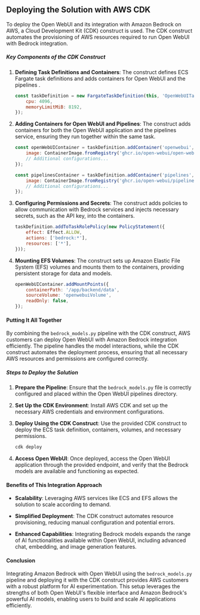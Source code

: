 
## Deploying the Solution with AWS CDK

To deploy the Open WebUI and its integration with Amazon Bedrock on AWS, a Cloud Development Kit (CDK) construct is used. The CDK construct automates the provisioning of AWS resources required to run Open WebUI with Bedrock integration.

##### Key Components of the CDK Construct

1. **Defining Task Definitions and Containers**: The construct defines ECS Fargate task definitions and adds containers for Open WebUI and the pipelines .

    ```javascript
    const taskDefinition = new FargateTaskDefinition(this, 'OpenWebUITaskDef', {
        cpu: 4096,
        memoryLimitMiB: 8192,
    });
    ```

2. **Adding Containers for Open WebUI and Pipelines**: The construct adds containers for both the Open WebUI application and the pipelines service, ensuring they run together within the same task.

    ```javascript
    const openWebUIContainer = taskDefinition.addContainer('openwebui', {
        image: ContainerImage.fromRegistry('ghcr.io/open-webui/open-webui:main'),
        // Additional configurations...
    });
    
    const pipelinesContainer = taskDefinition.addContainer('pipelines', {
        image: ContainerImage.fromRegistry('ghcr.io/open-webui/pipelines:main'),
        // Additional configurations...
    });
    ```

3. **Configuring Permissions and Secrets**: The construct adds policies to allow communication with Bedrock services and injects necessary secrets, such as the API key, into the containers.

    ```javascript
    taskDefinition.addToTaskRolePolicy(new PolicyStatement({
        effect: Effect.ALLOW,
        actions: ['bedrock:*'],
        resources: ['*'],
    }));
    ```

4. **Mounting EFS Volumes**: The construct sets up Amazon Elastic File System (EFS) volumes and mounts them to the containers, providing persistent storage for data and models.

    ```javascript
    openWebUIContainer.addMountPoints({
        containerPath: '/app/backend/data',
        sourceVolume: 'openwebuiVolume',
        readOnly: false,
    });
    ```

#### Putting It All Together

By combining the `bedrock_models.py` pipeline with the CDK construct, AWS customers can deploy Open WebUI with Amazon Bedrock integration efficiently. The pipeline handles the model interactions, while the CDK construct automates the deployment process, ensuring that all necessary AWS resources and permissions are configured correctly.

##### Steps to Deploy the Solution

1. **Prepare the Pipeline**: Ensure that the `bedrock_models.py` file is correctly configured and placed within the Open WebUI pipelines directory.

2. **Set Up the CDK Environment**: Install AWS CDK and set up the necessary AWS credentials and environment configurations.

3. **Deploy Using the CDK Construct**: Use the provided CDK construct to deploy the ECS task definition, containers, volumes, and necessary permissions.

    ```bash
    cdk deploy
    ```

4. **Access Open WebUI**: Once deployed, access the Open WebUI application through the provided endpoint, and verify that the Bedrock models are available and functioning as expected.

#### Benefits of This Integration Approach

- **Scalability**: Leveraging AWS services like ECS and EFS allows the solution to scale according to demand.

- **Simplified Deployment**: The CDK construct automates resource provisioning, reducing manual configuration and potential errors.

- **Enhanced Capabilities**: Integrating Bedrock models expands the range of AI functionalities available within Open WebUI, including advanced chat, embedding, and image generation features.

#### Conclusion

Integrating Amazon Bedrock with Open WebUI using the `bedrock_models.py` pipeline and deploying it with the CDK construct provides AWS customers with a robust platform for AI experimentation. This setup leverages the strengths of both Open WebUI's flexible interface and Amazon Bedrock's powerful AI models, enabling users to build and scale AI applications efficiently.

